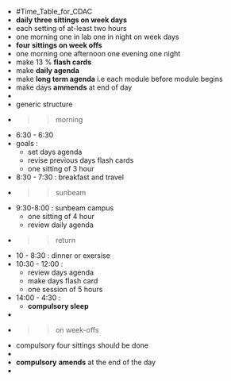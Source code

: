 - #Time_Table_for_CDAC
- __daily three sittings on week days__
- each setting of at-least two hours
- one morning one in lab one in night on week days
- __four sittings on week offs__
- one morning one afternoon one evening one night
- make 13 % __flash cards__
- make __daily agenda__
- make __long term agenda__ i.e each module before module begins
- make days __ammends__ at end of day
-
- generic structure
- >>morning
- 6:30 - 6:30
- goals :
	- set days agenda
	- revise previous days flash cards
	- one sitting of  3 hour
- 8:30 - 7:30 : breakfast and travel
- >> sunbeam
- 9:30-8:00 : sunbeam campus
	- one sitting of 4 hour
	- review daily agenda
- >> return
- 10 - 8:30 : dinner or exersise
- 10:30 - 12:00 :
	- review days agenda
	- make days flash card
	- one session of 5 hours
- 14:00 - 4:30 :
	- __compulsory sleep__
-
- >>on week-offs
- compulsory four sittings should be done
-
- __compulsory__ __amends__  at the end of the day
-